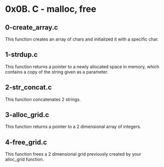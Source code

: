 # 0x0B. C - malloc, free

## 0-create_array.c

This function creates an array of chars and initialized it with a specific char.

## 1-strdup.c

This function returns a pointer to a newly allocated space in memory, which contains a copy of the string given as a parameter.

## 2-str_concat.c

This function concatenates 2 strings.

## 3-alloc_grid.c

This function returns a pointer to a 2 dimensional array of integers.

## 4-free_grid.c

This function frees a 2 dimensional grid previously created by your alloc_grid function.
